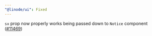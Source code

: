 ```yaml
---
"@linode/ui": Fixed
---
```


`sx` prop now properly works being passed down to `Notice` component ([#11469](https://github.com/linode/manager/pull/11469))
